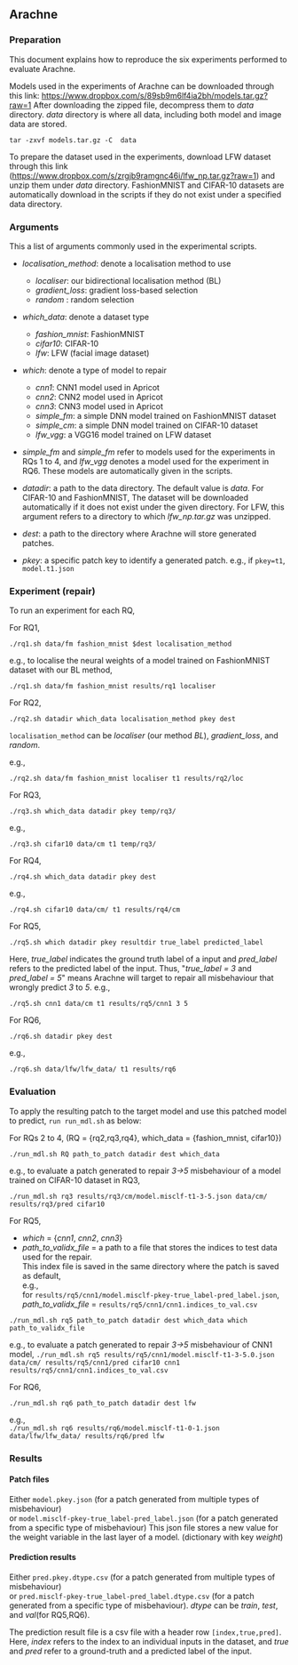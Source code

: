 ## Arachne

### Preparation

This document explains how to reproduce the six experiments performed to evaluate Arachne.

Models used in the experiments of Arachne can be downloaded through this link: https://www.dropbox.com/s/89sb9m6lf4ia2bh/models.tar.gz?raw=1
After downloading the zipped file, decompress them to *data* directory. 
*data* directory is where all data, including both model and image data are stored. 
```
tar -zxvf models.tar.gz -C  data
```
To prepare the dataset used in the experiments, download LFW dataset through this link (https://www.dropbox.com/s/zrgjb9ramgnc46i/lfw_np.tar.gz?raw=1) and unzip them under *data* directory. 
FashionMNIST and CIFAR-10 datasets are automatically download in the scripts if they do not exist under a specified data directory.  

### Arguments

This a list of arguments commonly used in the experimental scripts.

* *localisation_method*: denote a localisation method to use
  * *localiser*: our bidirectional localisation method (BL)
  * *gradient_loss*: gradient loss-based selection
  * *random* : random selection

* *which_data*: denote a dataset type
  * *fashion_mnist*: FashionMNIST
  * *cifar10*: CIFAR-10
  * *lfw*: LFW (facial image dataset)

* *which*: denote a type of model to repair
  * *cnn1*: CNN1 model used in Apricot
  * *cnn2*: CNN2 model used in Apricot
  * *cnn3*: CNN3 model used in Apricot
  * *simple_fm*: a simple DNN model trained on FashionMNIST dataset
  * *simple_cm*: a simple DNN model trained on CIFAR-10 dataset
  * *lfw_vgg*: a VGG16 model trained on LFW dataset

- *simple_fm* and *simple_fm* refer to models used for the experiments in RQs 1 to 4, and *lfw_vgg* denotes a model used for the experiment in RQ6. 
These models are automatically given in the scripts.

* *datadir*: a path to the data directory. The default value is *data*. 
	For CIFAR-10 and FashionMNIST, The dataset will be downloaded automatically if it does not exist under the given directory. 
	For LFW, this argument refers to a directory to which *lfw_np.tar.gz* was unzipped.  

* *dest*: a path to the directory where Arachne will store generated patches.
* *pkey*: a specific patch key to identify a generated patch. e.g., if `pkey=t1`, `model.t1.json`


### Experiment (repair)

To run an experiment for each RQ, 

For RQ1, 
```
./rq1.sh data/fm fashion_mnist $dest localisation_method
```

e.g., to localise the neural weights of a model trained on FashionMNIST dataset with our BL method, 
```
./rq1.sh data/fm fashion_mnist results/rq1 localiser
```

For RQ2, 
```
./rq2.sh datadir which_data localisation_method pkey dest
```
``localisation_method`` can be *localiser* (our method *BL*), *gradient_loss*, and *random*.

e.g.,
```
./rq2.sh data/fm fashion_mnist localiser t1 results/rq2/loc
```

For RQ3,
```
./rq3.sh which_data datadir pkey temp/rq3/
```
e.g.,
```
./rq3.sh cifar10 data/cm t1 temp/rq3/
```


For RQ4,
```
./rq4.sh which_data datadir pkey dest
```
e.g., 
```
./rq4.sh cifar10 data/cm/ t1 results/rq4/cm
```

For RQ5, 
```
./rq5.sh which datadir pkey resultdir true_label predicted_label
```
Here, *true_label* indicates the ground truth label of a input and *pred_label* refers to the predicted label of the input.
Thus, "*true_label = 3* and *pred_label = 5*" means Arachne will target to repair all misbehaviour that wrongly predict *3* to *5*.
e.g.,
```
./rq5.sh cnn1 data/cm t1 results/rq5/cnn1 3 5
```

For RQ6, 
```
./rq6.sh datadir pkey dest
```
e.g., 
```
./rq6.sh data/lfw/lfw_data/ t1 results/rq6
```

### Evaluation 

To apply the resulting patch to the target model and use this patched model to predict, ```run run_mdl.sh``` as below:

For RQs 2 to 4, (RQ = {rq2,rq3,rq4}, which_data = {fashion_mnist, cifar10})
```
./run_mdl.sh RQ path_to_patch datadir dest which_data
```
e.g., to evaluate a patch generated to repair *3->5* misbehaviour of a model trained on CIFAR-10 dataset in RQ3, 
```
./run_mdl.sh rq3 results/rq3/cm/model.misclf-t1-3-5.json data/cm/ results/rq3/pred cifar10
```

For RQ5, 
  * *which* = {*cnn1*, *cnn2*, *cnn3*} 
  * *path_to_validx_file* = a path to a file that stores the indices to test data used for the repair.\
    This index file is saved in the same directory where the patch is saved as default, \
    e.g., \
      for `results/rq5/cnn1/model.misclf-pkey-true_label-pred_label.json`, *path_to_validx_file* = `results/rq5/cnn1/cnn1.indices_to_val.csv`

```
./run_mdl.sh rq5 path_to_patch datadir dest which_data which path_to_validx_file
```
e.g., to evaluate a patch generated to repair *3->5* misbehaviour of CNN1 model, 
```./run_mdl.sh rq5 results/rq5/cnn1/model.misclf-t1-3-5.0.json data/cm/ results/rq5/cnn1/pred cifar10 cnn1 results/rq5/cnn1/cnn1.indices_to_val.csv```

For RQ6,
```
./run_mdl.sh rq6 path_to_patch datadir dest lfw 
```
e.g., \
```./run_mdl.sh rq6 results/rq6/model.misclf-t1-0-1.json data/lfw/lfw_data/ results/rq6/pred lfw```


### Results

#### Patch files

Either `model.pkey.json` (for a patch generated from multiple types of misbehaviour) \
 or `model.misclf-pkey-true_label-pred_label.json` (for a patch generated from a specific type of misbehaviour)
This json file stores a new value for the weight variable in the last layer of a model. (dictionary with key *weight*)

#### Prediction results

Either `pred.pkey.dtype.csv` (for a patch generated from multiple types of misbehaviour) \
 or `pred.misclf-pkey-true_label-pred_label.dtype.csv` (for a patch generated from a specific type of misbehaviour).
*dtype* can be *train*, *test*, and *val*(for RQ5,RQ6). 

The prediction result file is a csv file with a header row `[index,true,pred]`. 
Here, *index* refers to the index to an individual inputs in the dataset, and *true* and *pred* refer to a ground-truth and a predicted label of the input. 


